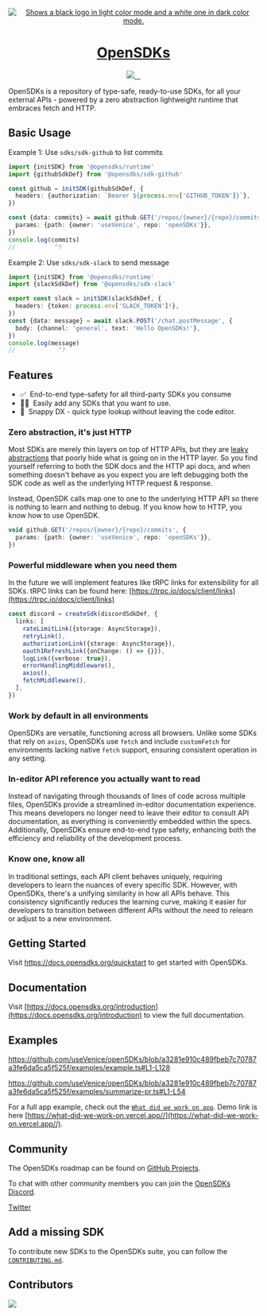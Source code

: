 <p align="center">
  <a href="https://opensdks.org">
    <picture>
      <source media="(prefers-color-scheme: dark)" srcset="website/public/logo-dark.png" />
      <source media="(prefers-color-scheme: light)" srcset="website/public/logo-light.png" />
      <img alt="Shows a black logo in light color mode and a white one in dark color mode." src="website/public/logo-light.png">
    </picture>
    <h1 align="center">OpenSDKs</h1>
  </a>
</p>

<p align="center">
  <a aria-label="Venice logo" href="https://venice.is">
    <img src="website/public/made-by-venice.svg">
  </a>
  <a aria-label="NPM version" href="https://www.npmjs.com/package/@opensdks/runtime">
    <img alt="" src="https://img.shields.io/npm/v/next.svg?style=for-the-badge&labelColor=000000">
  </a>
  <a aria-label="License" href="https://github.com/vercel/next.js/blob/canary/license.md">
    <img alt="" src="https://img.shields.io/npm/l/next.svg?style=for-the-badge&labelColor=000000">
  </a>
  <a aria-label="Join the community on GitHub" href="https://github.com/orgs/useVenice/projects/2">
    <img alt="" src="website/public/join-the-community.svg">
  </a>
</p>

OpenSDKs is a repository of type-safe, ready-to-use SDKs, for all your external APIs - powered by a zero abstraction lightweight runtime that embraces fetch and HTTP.

## Basic Usage

Example 1: Use `sdks/sdk-github` to list commits

```typescript
import {initSDK} from '@opensdks/runtime'
import {githubSdkDef} from '@opensdks/sdk-github'

const github = initSDK(githubSdkDef, {
  headers: {authorization: `Bearer ${process.env['GITHUB_TOKEN']}`},
})

const {data: commits} = await github.GET('/repos/{owner}/{repo}/commits', {
  params: {path: {owner: 'useVenice', repo: 'openSDKs'}},
})
console.log(commits)
//           ^?
```

Example 2: Use `sdks/sdk-slack` to send message

```ts
import {initSDK} from '@opensdks/runtime'
import {slackSdkDef} from '@opensdks/sdk-slack'

export const slack = initSDK(slackSdkDef, {
  headers: {token: process.env['SLACK_TOKEN']!},
})
const {data: message} = await slack.POST('/chat.postMessage', {
  body: {channel: 'general', text: 'Hello OpenSDKs!'},
})
console.log(message)
//            ^?
```

## Features

- ✅&nbsp; End-to-end type-safety for all third-party SDKs you consume
- 🧙‍♂️&nbsp; Easily add any SDKs that you want to use.
- 🐎&nbsp; Snappy DX - quick type lookup without leaving the code editor.

### Zero abstraction, it's just HTTP

Most SDKs are merely thin layers on top of HTTP APIs, but they are [leaky abstractions](https://www.joelonsoftware.com/2002/11/11/the-law-of-leaky-abstractions/) that poorly hide what is going on in the HTTP layer. So you find yourself referring to both the SDK docs and the HTTP api docs, and when something doesn't behave as you expect you are left debugging both the SDK code as well as the underlying HTTP request & response.

Instead, OpenSDK calls map one to one to the underlying HTTP API so there is nothing to learn and nothing to debug. If you know how to HTTP, you know how to use OpenSDK.

```typescript
void github.GET('/repos/{owner}/{repo}/commits', {
  params: {path: {owner: 'useVenice', repo: 'openSDKs'}},
})
```

### Powerful middleware when you need them

In the future we will implement features like tRPC links for extensibility for all SDKs. tRPC links can
be found here: [https://trpc.io/docs/client/links](https://trpc.io/docs/client/links)

```ts
const discord = createSdk(discordSdkDef, {
  links: [
    rateLimitLink({storage: AsyncStorage}),
    retryLink(),
    authorizationLink({storage: AsyncStorage}),
    oauth1RefreshLink({onChange: () => {}}),
    logLink({verbose: true}),
    errorHandlingMiddleware(),
    axios(),
    fetchMiddleware(),
  ],
})
```

### Work by default in all environments

OpenSDKs are versatile, functioning across all browsers. Unlike some SDKs that rely on `axios`, OpenSDKs use `fetch` and include `customFetch` for environments lacking native `fetch` support, ensuring consistent operation in any setting.

### In-editor API reference you actually want to read

Instead of navigating through thousands of lines of code across multiple files, OpenSDKs provide a streamlined in-editor documentation experience. This means developers no longer need to leave their editor to consult API documentation, as everything is conveniently embedded within the specs. Additionally, OpenSDKs ensure end-to-end type safety, enhancing both the efficiency and reliability of the development process.

### Know one, know all

In traditional settings, each API client behaves uniquely, requiring developers to learn the nuances of every specific SDK. However, with OpenSDKs, there's a unifying similarity in how all APIs behave. This consistency significantly reduces the learning curve, making it easier for developers to transition between different APIs without the need to relearn or adjust to a new environment.

## Getting Started

Visit <a aria-label="opensdks learn" href="https://docs.opensdks.org/quickstart">https://docs.opensdks.org/quickstart</a> to get started with OpenSDKs.

## Documentation

Visit [https://docs.opensdks.org/introduction](https://docs.opensdks.org/introduction) to view the full documentation.

## Examples

https://github.com/useVenice/openSDKs/blob/a3281e910c489fbeb7c70787a3fe6da5ca5f525f/examples/example.ts#L1-L128

https://github.com/useVenice/openSDKs/blob/a3281e910c489fbeb7c70787a3fe6da5ca5f525f/examples/summarize-pr.ts#L1-L54

For a full app example, check out the [`What did we work on app`](https://github.com/dosu-ai/what-did-we-work-on/). Demo link is here [https://what-did-we-work-on.vercel.app//](https://what-did-we-work-on.vercel.app//).

## Community

The OpenSDKs roadmap can be found on [GitHub Projects](https://github.com/orgs/useVenice/projects/2).

To chat with other community members you can join the [OpenSDKs Discord](https://discord.gg/6VNXagtqZK).

[Twitter](https://twitter.com/openSDKs)

## Add a missing SDK

To contribute new SDKs to the OpenSDKs suite, you can follow the [`CONTRIBUTING.md`](https://github.com/useVenice/openSDKs/blob/main/CONTRIBUTING.md).

## Contributors

<img src="https://contributors-img.web.app/image?repo=useVenice/openSDKs"/>
